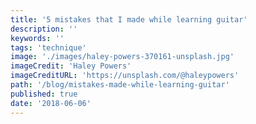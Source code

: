 ```yaml
---
title: '5 mistakes that I made while learning guitar'
description: ''
keywords: ''
tags: 'technique'
image: './images/haley-powers-370161-unsplash.jpg'
imageCredit: 'Haley Powers'
imageCreditURL: 'https://unsplash.com/@haleypowers'
path: '/blog/mistakes-made-while-learning-guitar'
published: true
date: '2018-06-06'
---
```


